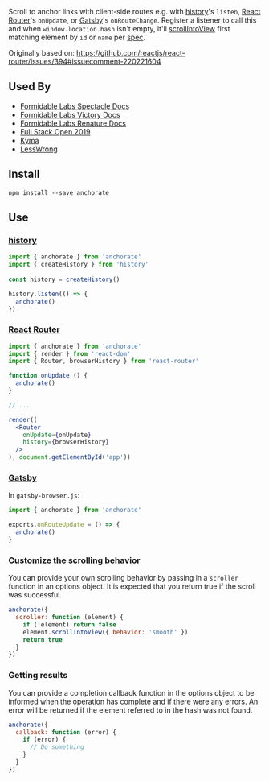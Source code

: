 Scroll to anchor links with client-side routes e.g. with [history]'s `listen`, [React Router]'s `onUpdate`, or [Gatsby]'s `onRouteChange`.
Register a listener to call this and when `window.location.hash` isn't empty,
it'll [scrollIntoView] first matching element by `id` or `name` per [spec].

Originally based on: https://github.com/reactjs/react-router/issues/394#issuecomment-220221604

## Used By

* [Formidable Labs Spectacle Docs](https://formidable.com/open-source/spectacle/)
* [Formidable Labs Victory Docs](https://formidable.com/open-source/victory/)
* [Formidable Labs Renature Docs](https://formidable.com/open-source/renature/)
* [Full Stack Open 2019](https://fullstackopen.com/)
* [Kyma](https://kyma-project.io/)
* [LessWrong](https://www.lesswrong.com/)

## Install
```
npm install --save anchorate
```

## Use

### [history]
```js
import { anchorate } from 'anchorate'
import { createHistory } from 'history'
 
const history = createHistory()

history.listen(() => {
  anchorate()
})
```

### [React Router]
```jsx
import { anchorate } from 'anchorate'
import { render } from 'react-dom'
import { Router, browserHistory } from 'react-router'

function onUpdate () {
  anchorate()
}

// ...

render((
  <Router
    onUpdate={onUpdate}
    history={browserHistory}
  />
), document.getElementById('app'))
```

### [Gatsby]
In `gatsby-browser.js`:
```js
import { anchorate } from 'anchorate'

exports.onRouteUpdate = () => {
  anchorate()
}
```

### Customize the scrolling behavior
You can provide your own scrolling behavior by passing in a `scroller` function
in an options object. It is expected that you return true if the scroll was
successful.
```js
anchorate({ 
  scroller: function (element) {
    if (!element) return false
    element.scrollIntoView({ behavior: 'smooth' })
    return true
  }
})
```

### Getting results
You can provide a completion callback function in the options object to be
informed when the operation has complete and if there were any errors.
An error will be returned if the element referred to in the hash was not
found.
```js
anchorate({ 
  callback: function (error) {
    if (error) {
      // Do something
    }
  }
})
```

[react router]: https://github.com/reactjs/react-router
[history]: https://github.com/ReactJSTraining/history
[gatsby]: https://github.com/gatsbyjs/gatsby
[scrollIntoView]: https://developer.mozilla.org/en-US/docs/Web/API/Element/scrollIntoView
[spec]: https://www.w3.org/TR/html4/struct/links.html#h-12.1.3
